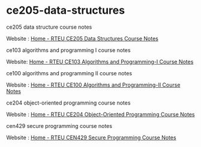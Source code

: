 # ce205-data-structures

ce205 data structure course notes

Website : [Home - RTEU CE205 Data Structures Course Notes](https://ucoruh.github.io/ce205-data-structures/)

ce103 algorithms and programming I course notes

Website: [Home - RTEU CE103 Algorithms and Programming-I Course Notes](https://ucoruh.github.io/ce103-algorithms-and-programming-I/)

ce100 algorithms and programming II course notes

Website : [Home - RTEU CE100 Algorithms and Programming-II Course Notes](https://ucoruh.github.io/ce100-algorithms-and-programming-II/)

ce204 object-oriented programming course notes

Website : [Home - RTEU CE204 Object-Oriented Programming Course Notes](https://ucoruh.github.io/ce204-object-oriented-programming/)

cen429 secure programming course notes

Website : [Home - RTEU CEN429 Secure Programming Course Notes](https://ucoruh.github.io/cen429-secure-programming/)


